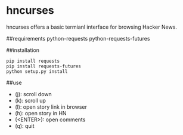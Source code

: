 hncurses
========

hncurses offers a basic termianl interface for browsing Hacker News.

##requirements
python-requests
python-requests-futures

##installation
```
pip install requests
pip install requests-futures
python setup.py install
```
##use
- (j): scroll down
- (k): scroll up
- (l): open story link in browser
- (h): open story in HN
- (\<ENTER\>): open comments
- (q): quit
